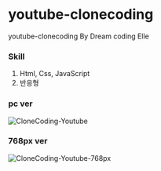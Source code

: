 # youtube-clonecoding
 youtube-clonecoding
 By Dream coding Elle
 
 ### Skill
 1. Html, Css, JavaScript
 2. 반응형


 ### pc ver
![CloneCoding-Youtube](https://user-images.githubusercontent.com/88336889/130838055-230e4669-0a10-4c05-a86f-837e695b2553.png)

### 768px ver
![CloneCoding-Youtube-768px](https://user-images.githubusercontent.com/88336889/130838410-1bb0ad5a-25ab-4d44-bde4-86691f711379.png)
